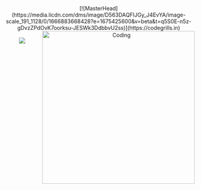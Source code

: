 <div align="center">
[![MasterHead](https://media.licdn.com/dms/image/D563DAQFIJGy_J4EvYA/image-scale_191_1128/0/1666883668428?e=1675425600&v=beta&t=q5S0E-n5z-gDvzZPdOvK7oorksu-JESWk3DdbbvU2ss)](https://codegrills.in)

<img align="right" alt="Coding" width="400" src="https://media.tenor.com/rePDfDWO3XoAAAAd/hacking.gif">
</div>  
<!-- BLOG-POST-LIST:END -->  

<br/>  

<div align="center"><img src="https://spotify-github-profile.vercel.app/api/view?uid=312uxsto44cf25j6vfeu4pg4frxq&cover_image=true&theme=default&show_offline=false&background_color=121212&interchange=false" /></div>  

<br/>  
